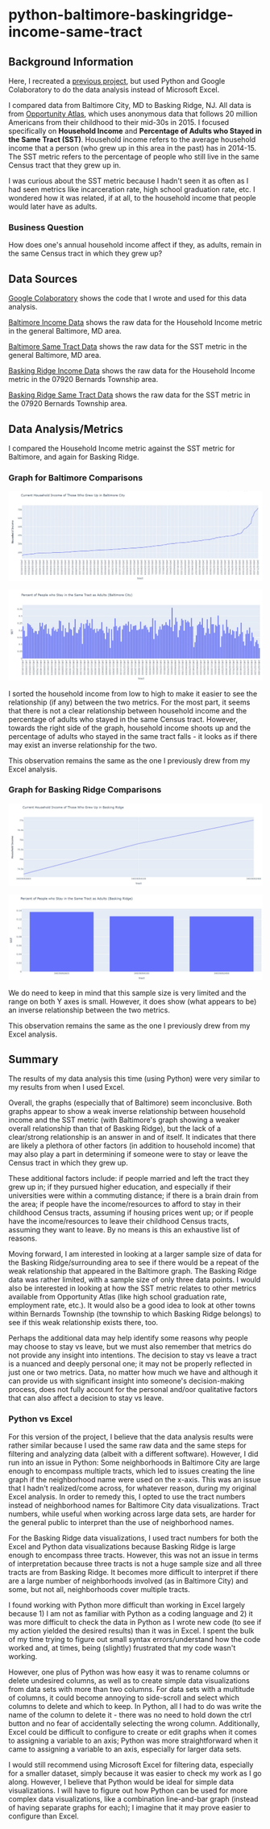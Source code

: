 # python-baltimore-baskingridge-income-same-tract
## Background Information
Here, I recreated a [previous project](https://github.com/viv-sun/baltimore-baskingridge-income-and-same-tract), but used Python and Google Colaboratory to do the data analysis instead of Microsoft Excel. 

I compared data from Baltimore City, MD to Basking Ridge, NJ. All data is from [Opportunity Atlas](https://www.opportunityatlas.org/), which uses anonymous data that follows 20 million Americans from their childhood to their mid-30s in 2015. I focused specifically on __Household Income__ and __Percentage of Adults who Stayed in the Same Tract (SST)__. Household income refers to the average household income that a person (who grew up in this area in the past) has in 2014-15. The SST metric refers to the percentage of people who still live in the same Census tract that they grew up in. 

I was curious about the SST metric because I hadn't seen it as often as I had seen metrics like incarceration rate, high school graduation rate, etc. I wondered how it was related, if at all, to the household income that people would later have as adults. 

### Business Question 
How does one's annual household income affect if they, as adults, remain in the same Census tract in which they grew up? 

## Data Sources
[Google Colaboratory](https://colab.research.google.com/drive/1JwyPECzXniWTbxy00Tyl-9DqhfIUZhUr?usp=sharing) shows the code that I wrote and used for this data analysis.

[Baltimore Income Data](https://github.com/viv-sun/python-baltimore-baskingridge-income-same-tract/blob/main/Baltimore_Income%20Data.csv) shows the raw data for the Household Income metric in the general Baltimore, MD area.

[Baltimore Same Tract Data](https://github.com/viv-sun/python-baltimore-baskingridge-income-same-tract/blob/main/Baltimore_Same%20Tract%20Data.csv) shows the raw data for the SST metric in the general Baltimore, MD area. 

[Basking Ridge Income Data](https://github.com/viv-sun/python-baltimore-baskingridge-income-same-tract/blob/main/Basking%20Ridge_Income%20Data.csv) shows the raw data for the Household Income metric in the 07920 Bernards Township area. 

[Basking Ridge Same Tract Data](https://github.com/viv-sun/python-baltimore-baskingridge-income-same-tract/blob/main/Basking%20Ridge_Same%20Tract%20Data.csv) shows the raw data for the SST metric in the 07920 Bernards Township area. 

## Data Analysis/Metrics 
I compared the Household Income metric against the SST metric for Baltimore, and again for Basking Ridge. 

### Graph for Baltimore Comparisons 
![alt text](https://github.com/viv-sun/python-baltimore-baskingridge-income-same-tract/blob/main/Baltimore-Household%20Income-Tract%20Graph.jpg) 

![alt text](https://github.com/viv-sun/python-baltimore-baskingridge-income-same-tract/blob/main/Baltimore-SST-Tract%20Graph.jpg)

I sorted the household income from low to high to make it easier to see the relationship (if any) between the two metrics. For the most part, it seems that there is not a clear relationship between household income and the percentage of adults who stayed in the same Census tract. However, towards the right side of the graph, household income shoots up and the percentage of adults who stayed in the same tract falls - it looks as if there may exist an inverse relationship for the two. 

This observation remains the same as the one I previously drew from my Excel analysis.

### Graph for Basking Ridge Comparisons 
![alt text](https://github.com/viv-sun/python-baltimore-baskingridge-income-same-tract/blob/main/Basking%20Ridge-Household%20Income-Tract%20graph.jpg)

![alt text](https://github.com/viv-sun/python-baltimore-baskingridge-income-same-tract/blob/main/Basking%20Ridge-SST-Tract%20graph.jpg)

We do need to keep in mind that this sample size is very limited and the range on both Y axes is small. However, it does show (what appears to be) an inverse relationship between the two metrics. 

This observation remains the same as the one I previously drew from my Excel analysis.

## Summary 
The results of my data analysis this time (using Python) were very similar to my results from when I used Excel. 

Overall, the graphs (especially that of Baltimore) seem inconclusive. Both graphs appear to show a weak inverse relationship between household income and the SST metric (with Baltimore's graph showing a weaker overall relationship than that of Basking Ridge), but the lack of a clear/strong relationship is an answer in and of itself. It indicates that there are likely a plethora of other factors (in addition to household income) that may also play a part in determining if someone were to stay or leave the Census tract in which they grew up. 

These additional factors include: if people married and left the tract they grew up in; if they pursued higher education, and especially if their universities were within a commuting distance; if there is a brain drain from the area; if people have the income/resources to afford to stay in their childhood Census tracts, assuming if housing prices went up; or if people have the income/resources to leave their childhood Census tracts, assuming they want to leave. By no means is this an exhaustive list of reasons.

Moving forward, I am interested in looking at a larger sample size of data for the Basking Ridge/surrounding area to see if there would be a repeat of the weak relationship that appeared in the Baltimore graph. The Basking Ridge data was rather limited, with a sample size of only three data points. I would also be interested in looking at how the SST metric relates to other metrics available from Opportunity Atlas (like high school graduation rate, employment rate, etc.). It would also be a good idea to look at other towns within Bernards Township (the township to which Basking Ridge belongs) to see if this weak relationship exists there, too. 

Perhaps the additional data may help identify some reasons why people may choose to stay vs leave, but we must also remember that metrics do not provide any insight into intentions. The decision to stay vs leave a tract is a nuanced and deeply personal one; it may not be properly reflected in just one or two metrics. Data, no matter how much we have and although it can provide us with significant insight into someone's decision-making process, does not fully account for the personal and/oor qualitative factors that can also affect a decision to stay vs leave.

### Python vs Excel
For this version of the project, I believe that the data analysis results were rather similar because I used the same raw data and the same steps for filtering and analyzing data (albeit with a different software). However, I did run into an issue in Python: Some neighborhoods in Baltimore City are large enough to encompass multiple tracts, which led to issues creating the line graph if the neighborhood name were used on the x-axis. This was an issue that I hadn't realized/come across, for whatever reason, during my original Excel analysis. In order to remedy this, I opted to use the tract numbers instead of neighborhood names for Baltimore City data visualizations. Tract numbers, while useful when working across large data sets, are harder for the general public to interpret than the use of neighborhood names. 

For the Basking Ridge data visualizations, I used tract numbers for both the Excel and Python data visualizations because Basking Ridge is large enough to encompass three tracts. However, this was not an issue in terms of interpretation because three tracts is not a huge sample size and all three tracts are from Basking Ridge. It becomes more difficult to interpret if there are a large number of neighborhoods involved (as in Baltimore City) and some, but not all, neighborhoods cover multiple tracts.

I found working with Python more difficult than working in Excel largely because 1) I am not as familiar with Python as a coding language and 2) it was more difficult to check the data in Python as I wrote new code (to see if my action yielded the desired results) than it was in Excel. I spent the bulk of my time trying to figure out small syntax errors/understand how the code worked and, at times, being (slightly) frustrated that my code wasn't working. 

However, one plus of Python was how easy it was to rename columns or delete undesired columns, as well as to create simple data visualizations from data sets with more than two columns. For data sets with a multitude of columns, it could become annoying to side-scroll and select which columns to delete and which to keep. In Python, all I had to do was write the name of the column to delete it - there was no need to hold down the ctrl button and no fear of accidentally selecting the wrong column. Additionally, Excel could be difficult to configure to create or edit graphs when it comes to assigning a variable to an axis; Python was more straightforward when it came to assigning a variable to an axis, especially for larger data sets. 

I would still recommend using Microsoft Excel for filtering data, especially for a smaller dataset, simply because it was easier to check my work as I go along. However, I believe that Python would be ideal for simple data visualizations. I will have to figure out how Python can be used for more complex data visualizations, like a combination line-and-bar graph (instead of having separate graphs for each); I imagine that it may prove easier to configure than Excel.
